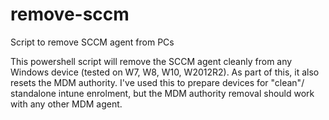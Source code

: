 # remove-sccm
Script to remove SCCM agent from PCs

This powershell script will remove the SCCM agent cleanly from any Windows device (tested on W7, W8, W10, W2012R2).
As part of this, it also resets the MDM authority. I've used this to prepare devices for "clean"/ standalone intune enrolment,
but the MDM authority removal should work with any other MDM agent.
